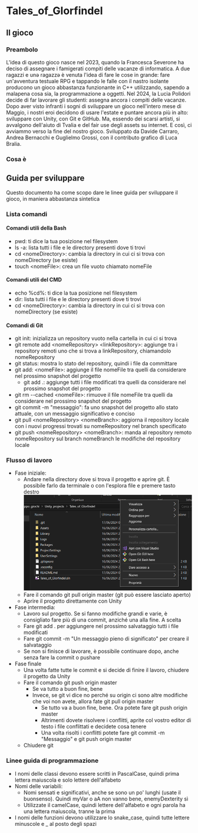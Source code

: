 # Tales_of_Glorfindel
## Il gioco
### Preambolo
L'idea di questo gioco nasce nel 2023, quando la Francesca Severone ha deciso di assegnare i famigerati compiti delle vacanze di informatica.
A due ragazzi e unə ragazzə è venuta l'idea di fare le cose in grande: fare un'avventura testuale RPG e tappando le falle con il nastro isolante
producono un gioco abbastanza funzionante in C++ utilizzando, sapendo a malapena cosa sia, la programmazione a oggetti.
Nel 2024, la Lucia Polidori decide di far lavorare gli studenti: assegna ancora i compiti delle vacanze. Dopo aver visto infranti i sogni di
sviluppare un gioco nell'intero mese di Maggio, i nostri eroi decidono di usare l'estate e puntare ancora più in alto: sviluppare con Unity, con Git 
e GitHub. Ma, essendo dei scarsi artisti, si avvalgono dell'aiuto di Tvalia e del fair use degli assets su internet.
E così, ci avviammo verso la fine del nostro gioco.
Sviluppato da Davide Carraro, Andrea Bernacchi e Guglielmo Grossi, con il contributo grafico di Luca Bralia.
### Cosa è

## Guida per sviluppare
Questo documento ha come scopo dare le linee guida per sviluppare il gioco, in maniera abbastanza sintetica
### Lista comandi
#### Comandi utili della Bash
 - pwd: ti dice la tua posizione nel filesystem
 - ls -a: lista tutti i file e le directory presenti dove ti trovi
 - cd \<nomeDirectory>: cambia la directory in cui ci si trova con nomeDirectory (se esiste)
 - touch \<nomeFile>: crea un file vuoto chiamato nomeFile
#### Comandi utili del CMD
- echo %cd%: ti dice la tua posizione nel filesystem
- dir: lista tutti i file e le directory presenti dove ti trovi
- cd \<nomeDirectory>: cambia la directory in cui ci si trova con nomeDirectory (se esiste)
#### Comandi di Git
- git init: inizializza un repository vuoto nella cartella in cui ci si trova
- git remote add \<nomeRepository> \<linkRepository>: aggiunge tra i repository remoti uno che si trova a linkRepository, chiamandolo nomeRepository
- git status: mostra lo stato del repository, quindi i file da committare
- git add: \<nomeFile>: aggiunge il file nomeFile tra quelli da considerare nel prossimo snapshot del progetto
	- git add .: aggiunge tutti i file modificati tra quelli da considerare nel prossimo snapshot del progetto
- git rm --cached \<nomeFile>: rimuove il file nomeFile tra quelli da considerare nel prossimo snapshot del progetto
- git commit -m "messaggio": fa uno snapshot del progetto allo stato attuale, con un messaggio significativo e conciso
- git pull \<nomeRepository> \<nomeBranch>: aggiorna il repository locale con i nuovi progressi trovati su nomeRepository nel branch specificato
- git push \<nomeRepository> \<nomeBranch>: manda al repository remoto nomeRepository sul branch nomeBranch le modifiche del repository locale
### Flusso di lavoro
- Fase iniziale:
	- Andare nella directory dove si trova il progetto e aprire git. È possibile farlo da terminale o con l'esplora file e premere tasto destro
	![Immagine di supporto](file_explorer_right_click.png)
	- Fare il comando git pull origin master (git può essere lasciato aperto)
	- Aprire il progetto direttamente con Unity
- Fase intermedia:
	- Lavoro sul progetto. Se si fanno modifiche grandi e varie, è consigliato fare più di una commit, anziché una alla fine. A scelta
	- Fare git add . per aggiungere nel prossimo salvataggio tutti i file modificati
	- Fare git commit -m "Un messaggio pieno di significato" per creare il salvataggio
	- Se non si finisce di lavorare, è possibile continuare dopo, anche senza fare la commit o pushare
- Fase finale
	- Una volta fatte tutte le commit e si decide di finire il lavoro, chiudere il progetto da Unity
	- Fare il comando git push origin master
		- Se va tutto a buon fine, bene
		- Invece, se git vi dice no perché su origin ci sono altre modifiche che voi non avete, allora fate git pull origin master
			- Se tutto va a buon fine, bene. Ora potete fare git push origin master
			- Altrimenti dovete risolvere i conflitti, aprite col vostro editor di testo i file conflittati e decidete cosa tenere
			- Una volta risolti i conflitti potete fare git commit -m "Messaggio" e git push origin master
	- Chiudere git
### Linee guida di programmazione
- I nomi delle classi devono essere scritti in PascalCase, quindi prima lettera maiuscola e solo lettere dell'alfabeto
- Nomi delle variabili:
	- Nomi sensati e significativi, anche se sono un po' lunghi (usate il buonsenso). Quindi myVar o aA non vanno bene, enemyDexterity sì
	- Utilizzate il camelCase, quindi lettere dell'alfabeto e ogni parola ha una lettera maiuscola, tranne la prima
- I nomi delle funzioni devono utilizzare lo snake_case, quindi tutte lettere minuscole e _ al posto degli spazi